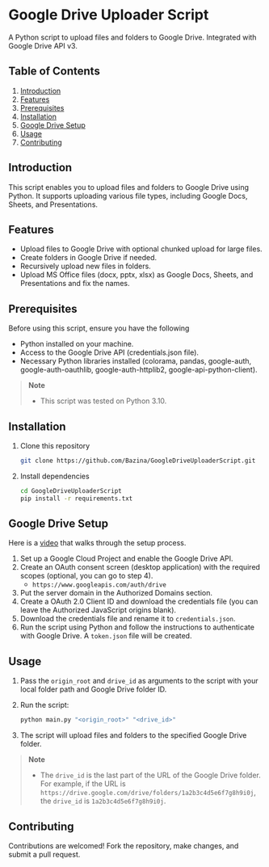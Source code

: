 # Google Drive Uploader Script

A Python script to upload files and folders to Google Drive. Integrated with Google Drive API v3.

## Table of Contents

1. [Introduction](#introduction)
2. [Features](#features)
3. [Prerequisites](#prerequisites)
4. [Installation](#installation)
5. [Google Drive Setup](#google-drive-setup)
6. [Usage](#usage)
7. [Contributing](#contributing)

## Introduction

This script enables you to upload files and folders to Google Drive using Python. It supports uploading various file types, including Google Docs, Sheets, and Presentations.

## Features

- Upload files to Google Drive with optional chunked upload for large files.
- Create folders in Google Drive if needed.
- Recursively upload new files in folders.
- Upload MS Office files (docx, pptx, xlsx) as Google Docs, Sheets, and Presentations and fix the names.

## Prerequisites

Before using this script, ensure you have the following

- Python installed on your machine.
- Access to the Google Drive API (credentials.json file).
- Necessary Python libraries installed (colorama, pandas, google-auth, google-auth-oauthlib, google-auth-httplib2, google-api-python-client).

> **Note**
> - This script was tested on Python 3.10.

## Installation

1. Clone this repository

   ```bash
   git clone https://github.com/Bazina/GoogleDriveUploaderScript.git
   ```

2. Install dependencies

   ```bash
   cd GoogleDriveUploaderScript
   pip install -r requirements.txt
   ```

## Google Drive Setup

Here is a [video](https://youtu.be/ifw3b4Uf06g) that walks through the setup process.

1. Set up a Google Cloud Project and enable the Google Drive API.
2. Create an OAuth consent screen (desktop application) with the required scopes (optional, you can go to step 4).
   - `https://www.googleapis.com/auth/drive`
3. Put the server domain in the Authorized Domains section.
4. Create a OAuth 2.0 Client ID and download the credentials file (you can leave the Authorized JavaScript origins blank).
5. Download the credentials file and rename it to `credentials.json`.
6. Run the script using Python and follow the instructions to authenticate with Google Drive. A `token.json` file will be created.

## Usage

1. Pass the `origin_root` and `drive_id` as arguments to the script with your local folder path and Google Drive folder ID.
2. Run the script:

   ```bash
   python main.py "<origin_root>" "<drive_id>"
   ```

3. The script will upload files and folders to the specified Google Drive folder.

> **Note**
> 
> - The `drive_id` is the last part of the URL of the Google Drive folder. For example, if the URL is `https://drive.google.com/drive/folders/1a2b3c4d5e6f7g8h9i0j`, the `drive_id` is `1a2b3c4d5e6f7g8h9i0j`.

## Contributing

Contributions are welcomed! Fork the repository, make changes, and submit a pull request.
